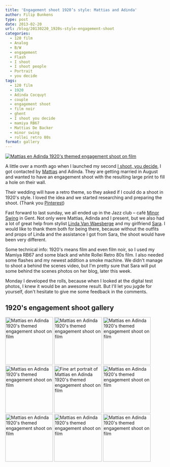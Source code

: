```yaml
---
title: 'Engagement shoot 1920’s style: Mattias and Adinda'
author: Filip Bunkens
type: post
date: 2013-02-20
url: /blog/20130220_1920s-style-engagement-shoot
categories:
  - 120 film
  - Analog
  - B/W
  - engagement
  - Flash
  - I shoot
  - I shoot people
  - Portrait
  - you decide
tags:
  - 120 film
  - 1920
  - Adinda Cocquyt
  - couple
  - engagement shoot
  - film noir
  - ghent
  - I shoot you decide
  - mamiya RB67
  - Mattias De Backer
  - minor swing
  - rollei retro 80s
format: gallery
---
```

[![Mattias en Adinda 1920&#039;s themed engagement shoot on film][1]](/images/blogposts/20130219_ISYD_mattias_adinda-17.jpg)

A little over a month ago when I launched my second <a href="http://pitslamp.com/blog/20130106_i-shoot-you-decide-ii-large-portrait" title="I shoot, you decide II, large portrait" rel="me">I shoot, you decide</a>, I got contacted by <a href="http://www.twitter.com/_totherescue_" title="Mattias de Backer on Twitter" rel="contact met">Mattias</a> and Adinda. They are getting married in August and wanted to have an engagement shoot with the resulting large print to fill a hole on their wall.

Their wedding will have a retro theme, so they asked if I could do a shoot in 1920's style. I loved the idea and we started researching and preparing the shoot. (Thank you <a href="http://www.pinterest.com/pitslamp" title="PitsLamp Photography on Pinterest" rel="contact">Pinterest</a>)

Fast forward to last sunday, we all ended up in the Jazz club &#8211; caf&eacute; <a href="http://www.facebook.com/pages/Minor-Swing/" title="Jazz club - Café Minor Swing" rel="contact met">Minor Swing</a> in Gent. Not only were Mattias, Adinda and I present, but we also had a lot of great help from stylist <a href="http://www.lindavanwaesberge.be" title="Linda Van Waesberge" rel="contact met">Linda Van Waesberge</a> and my girlfriend <a href="http://www.saravdv.be" title="SaraVdV: There are no endings, only new beginnings" rel="muse met">Sara</a>. I would like to thank them both for being there, because without the outfits and props of Linda and the assistance I got from Sara, the shoot would have been very different.

Some technical info: 1920's means film and even film noir, so I used my Mamiya RB67 and some black and white Rollei Retro 80s film. I also needed some flashes and my newest addition a smoke machine. We didn't manage to shoot a behind the scenes video, but I'm pretty sure that Sara will put some behind the scenes photos on her blog, later this week.

Monday I developed the rolls, because when I looked at the digital test photos, I knew it would be an awesome result. But I'll let you jugde for yourself, don't hesitate to give me some feedback in the comments.

## 1920's engagement shoot gallery

[<img height="150" src="/images/blogposts/20130219_ISYD_mattias_adinda-18.jpg" alt="Mattias en Adinda 1920&#039;s themed engagement shoot on film" />][2]
[<img height="150" src="/images/blogposts/20130219_ISYD_mattias_adinda-17.jpg" alt="Mattias en Adinda 1920&#039;s themed engagement shoot on film" />][1]
[<img height="150" src="/images/blogposts/20130219_ISYD_mattias_adinda-16.jpg" alt="Mattias en Adinda 1920&#039;s themed engagement shoot on film" />][3]
[<img height="150" src="/images/blogposts/20130219_ISYD_mattias_adinda-15.jpg" alt="Mattias en Adinda 1920&#039;s themed engagement shoot on film" />][4]
[<img height="150" src="/images/blogposts/20130219_ISYD_mattias_adinda-12.jpg" alt="Fine art portrait of Mattias en Adinda 1920&#039;s themed engagement shoot on film" />][5]
[<img height="150" src="/images/blogposts/20130219_ISYD_mattias_adinda-9.jpg" alt="Mattias en Adinda 1920&#039;s themed engagement shoot on film" />][6]
[<img height="150" src="/images/blogposts/20130219_ISYD_mattias_adinda-8.jpg" alt="Mattias en Adinda 1920&#039;s themed engagement shoot on film" />][7]
[<img height="150" src="/images/blogposts/20130219_ISYD_mattias_adinda-5.jpg" alt="Mattias en Adinda 1920&#039;s themed engagement shoot on film" />][8]
[<img height="150" src="/images/blogposts/20130219_ISYD_mattias_adinda-3.jpg" alt="Mattias en Adinda 1920&#039;s themed engagement shoot on film" />][9]

[1]: /images/blogposts/20130219_ISYD_mattias_adinda-17.jpg
[2]: /images/blogposts/20130219_ISYD_mattias_adinda-18.jpg
[3]: /images/blogposts/20130219_ISYD_mattias_adinda-16.jpg
[4]: /images/blogposts/20130219_ISYD_mattias_adinda-15.jpg
[5]: /images/blogposts/20130219_ISYD_mattias_adinda-12.jpg
[6]: /images/blogposts/20130219_ISYD_mattias_adinda-9.jpg
[7]: /images/blogposts/20130219_ISYD_mattias_adinda-8.jpg
[8]: /images/blogposts/20130219_ISYD_mattias_adinda-5.jpg
[9]: /images/blogposts/20130219_ISYD_mattias_adinda-3.jpg
